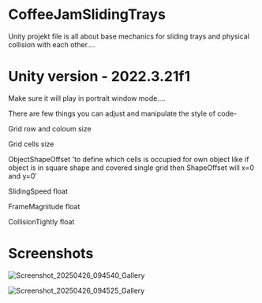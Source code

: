 # CoffeeJamSlidingTrays
Unity projekt file is all about base mechanics for sliding trays and physical collision with each other....


# Unity version - 2022.3.21f1
Make sure it will play in portrait window mode....

There are few things you can adjust and manipulate the style of code-

Grid row and coloum size

Grid cells size

ObjectShapeOffset 'to define which cells is occupied for own object like if object is in square shape and covered single grid then ShapeOffset will x=0 and y=0'

SlidingSpeed float

FrameMagnitude float

CollisionTightly float

# Screenshots
![Screenshot_20250426_094540_Gallery](https://github.com/user-attachments/assets/1d5ff3d4-979b-4ccf-80fa-856fc81865ce)

![Screenshot_20250426_094525_Gallery](https://github.com/user-attachments/assets/714a0574-8613-4595-a29c-aec82c521982)



